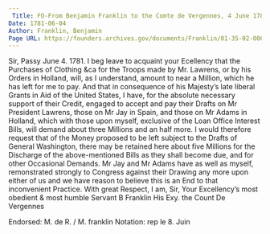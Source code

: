 ```yaml
---
 Title: FO-From Benjamin Franklin to the Comte de Vergennes, 4 June 1781
Date: 1781-06-04
Author: Franklin, Benjamin
Page URL: https://founders.archives.gov/documents/Franklin/01-35-02-0088
---
```


Sir,
Passy June 4. 1781.
I beg leave to acquaint your Ecellency that the Purchases of Clothing &ca for the Troops made by Mr. Lawrens, or by his Orders in Holland, will, as I understand, amount to near a Million, which he has left for me to pay. And that in consequence of his Majesty’s late liberal Grants in Aid of the United States, I have, for the absolute necessary support of their Credit, engaged to accept and pay their Drafts on Mr President Lawrens, those on Mr Jay in Spain, and those on Mr Adams in Holland, which with those upon myself, exclusive of the Loan Office Interest Bills, will demand about three Millions and an half more.
I would therefore request that of the Money proposed to be left subject to the Drafts of General Washington, there may be retained here about five Millions for the Discharge of the above-mentioned Bills as they shall become due, and for other Occasional Demands.
Mr Jay and Mr Adams have as well as myself, remonstrated strongly to Congress against their Drawing any more upon either of us and we have reason to believe this is an End to that inconvenient Practice.
With great Respect, I am, Sir, Your Excellency’s most obedient & most humble Servant
B Franklin
His Exy. the Count De Vergennes
 
Endorsed: M. de R. / M. franklin
Notation: rep le 8. Juin

